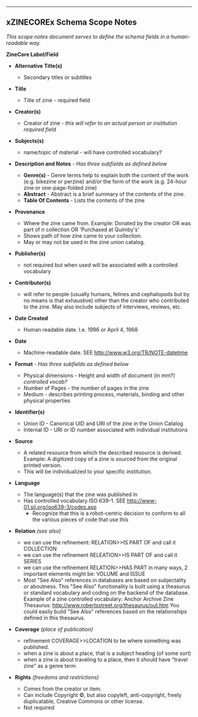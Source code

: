 ---
xZINECOREx Schema Scope Notes
-----------------------------

*This scope notes document serves to define the schema fields in a
human-readable way.*

**ZineCore Label/Field**

- **Alternative Title(s)**
   - Secondary titles or subtitles

- **Title**
  -  Title of zine - required field

- **Creator(s)**
  - Creator of zine - *this will refer to an actual person or institution*
  	*required field*

- **Subjects(s)**
  - name/topic of material - will have controlled vocabulary?

- **Description and Notes** - *Has three subfields as defined below*
  - **Genre(s)** - Genre terms help to explain both the content of the work (e.g. bikezine or perzine) and/or the form of the work (e.g. 24-hour zine or one-page-folded zine)
  - **Abstract** - Abstract is a brief summary of the contents of the zine.
  - **Table Of Contents** - Lists the contents of the zine
        
- **Provenance**
  - Where the zine came from. Example: Donated by the creator OR was part of *n* collection OR 'Purchased at Quimby's'
  - Shows path of how zine came to your collection.
  - May or may not be used in the zine union catalog.

- **Publisher(s)**
  - not required but when used will be associated with a controlled vocabulary

- **Contributor(s)**
  - will refer to people (usually humans, felines and cephalopods but by no means is that exhaustive) other than the creator who contributed to the zine. May also include subjects of interviews, reviews, etc.
   
- **Date Created**
  - Human readable date. I.e. 1996 or April 4, 1968

- **Date**
  - Machine-readable date. SEE  http://www.w3.org/TR/NOTE-datetime
        
- **Format** - *Has three subfields as defined below*
  - Physical dimensions - Height and width of document (in mm?) *controlled vocab?*
  - Number of Pages -  the number of pages in the zine
  - Medium - describes printing process, materials, binding and other physical properties

- **Identifier(s)**
  - Union ID - Canonical UID and URI of the zine in the Union Catalog
  - Internal ID - URI or ID number associated with individual institutions

- **Source**
  - A related resource from which the described resource is derived. Example: A digitized copy of a zine is sourced from the original printed version.
  - This will be individualized to your specific institution.

- **Language**
  - The language(s) that the zine was published in
  - Has controlled vocabulary ISO 639-1. SEE http://www-01.sil.org/iso639-3/codes.asp
    - Recognize that this is a robot-centric decision to conform to all the various pieces of code that use this

- **Relation** *(see also)*
  - we can use the refinement: RELATION>>IS PART OF and call it COLLECTION
  - we can use the refinement RELEATION>>IS PART OF and call it SERIES
  - we can use the refinement RELATION>>HAS PART in many ways, 2 important elements might be: VOLUME and ISSUE
  - Most "See Also" references in databases are based on subjectality or aboutness.  This "See Also" functionality is built using a theasurus or standard vocabulary and coding on the backend of the database.
Example of a zine controlled vocabulary: Anchor Archive Zine Thesaurus: http://www.robertsstreet.org/thesaurus/out.htm 
You could easily build "See Also" references based on the relationships defined in this thesaurus.

- **Coverage** *(place of publication)*
  - refinement COVERAGE>>LOCATION to be where something was published.
  - when a zine is about a place, that is a subject heading (of some sort)
  - when a zine is about traveling to a place, then it should have "travel zine" as a genre term

- **Rights** *(freedoms and restrictions)*
  - Comes from the creator or item.
  - Can include Copyright ©, but also copyleft, anti-copyright, freely duplicatable, Creative Commons or other license.
  - Not required

